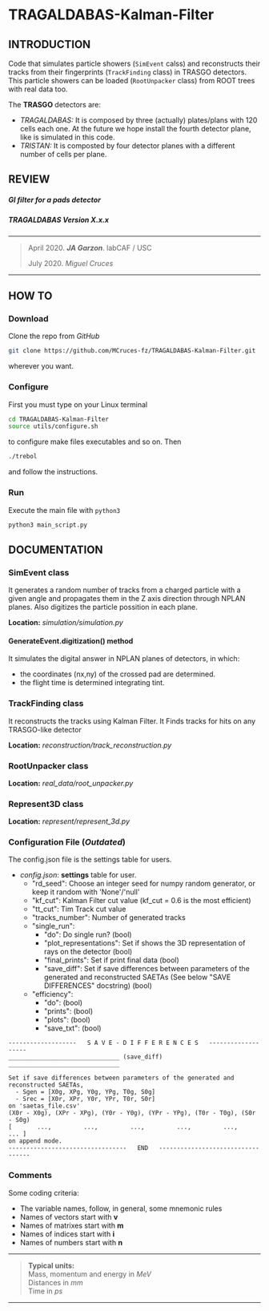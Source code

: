 # TRAGALDABAS-Kalman-Filter

## INTRODUCTION
Code that simulates particle showers (`SimEvent` calss) and reconstructs 
their tracks from their fingerprints (`TrackFinding` class) in TRASGO detectors. 
This particle showers can be loaded (`RootUnpacker` class) from ROOT
trees with real data too.

The **TRASGO** detectors are:
  - *TRAGALDABAS:* It is composed by three (actually) plates/plans with 
    120 cells each one. At the future we hope install the fourth detector
    plane, like is simulated in this code.
  - *TRISTAN:* It is composted by four detector planes with a different number
    of cells per plane.

## REVIEW

##### GI filter for a pads detector
##### TRAGALDABAS Version X.x.x

*****************************
>April 2020. ***JA Garzon***. labCAF / USC
>
>July 2020. *Miguel Cruces*
*****************************

## HOW TO
### Download 
Clone the repo from *GitHub* 
```bash
git clone https://github.com/MCruces-fz/TRAGALDABAS-Kalman-Filter.git
```
wherever you want.

### Configure
First you must type on your Linux terminal
```bash
cd TRAGALDABAS-Kalman-Filter
source utils/configure.sh
```
to configure make files executables and so on. Then
```bash
./trebol
```
and follow the instructions.

### Run

Execute the main file with `python3`
```bash
python3 main_script.py
```

## DOCUMENTATION

### SimEvent class
It generates a random number of tracks from a charged particle with a given angle and propagates them in 
the Z axis direction through NPLAN planes. Also digitizes the particle possition in each plane.

**Location:** *simulation/simulation.py*

#### GenerateEvent.digitization() method
It simulates the digital answer in NPLAN planes of detectors, in which:
- the coordinates (nx,ny) of the crossed pad are determined.
- the flight time is determined integrating tint.

### TrackFinding class
It reconstructs the tracks using Kalman Filter. It Finds tracks for hits 
on any TRASGO-like detector

**Location:** *reconstruction/track_reconstruction.py*

### RootUnpacker class

**Location:** *real_data/root_unpacker.py*

### Represent3D class

**Location:** *represent/represent_3d.py*

### Configuration File (*Outdated*)
The config.json file is the settings table for users.
- *config.json*: **settings** table for user.
    + "rd_seed": Choose an integer seed for numpy random generator, or keep 
    it random with 'None'/'null'
    + "kf_cut": Kalman Filter cut value (kf_cut = 0.6 is the most efficient)
    + "tt_cut": Tim Track cut value
    + "tracks_number": Number of generated tracks
    + "single_run":
        * "do": Do single run? (bool)
        * "plot_representations": Set if shows the 3D representation of rays 
        on the detector (bool)
        * "final_prints": Set if print final data (bool)
        * "save_diff": Set if save differences between parameters of the 
        generated and reconstructed SAETAs (See below "SAVE DIFFERENCES" 
        docstring) (bool)
    + "efficiency":
        * "do": (bool)
        * "prints": (bool)
        * "plots": (bool)
        * "save_txt": (bool)


```
-------------------   S A V E - D I F F E R E N C E S   ------------------- 
_______________________________ (save_diff) _______________________________

Set if save differences between parameters of the generated and  
reconstructed SAETAs,  
  - Sgen = [X0g, XPg, Y0g, YPg, T0g, S0g]  
  - Srec = [X0r, XPr, Y0r, YPr, T0r, S0r]
on 'saetas_file.csv'  
(X0r - X0g), (XPr - XPg), (Y0r - Y0g), (YPr - YPg), (T0r - T0g), (S0r - S0g)  
[       ...,         ...,         ...,         ...,         ...,       ... ]  
on append mode.  
---------------------------------   END   ---------------------------------- 
```


### Comments
Some coding criteria:
- The variable names, follow, in general, some mnemonic rules
- Names of vectors start with **v**
- Names of matrixes start with **m**
- Names of indices start with **i**
- Names of numbers start with **n**
********************************************************************
> **Typical units:**  
> Mass, momentum and energy in *MeV*  
> Distances in *mm*  
> Time in *ps*
********************************************************************
